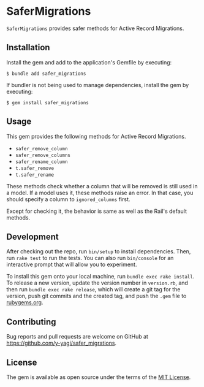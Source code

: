 # SaferMigrations

`SaferMigrations` provides safer methods for Active Record Migrations.

## Installation

Install the gem and add to the application's Gemfile by executing:

    $ bundle add safer_migrations

If bundler is not being used to manage dependencies, install the gem by executing:

    $ gem install safer_migrations

## Usage

This gem provides the following methods for Active Record Migrations.

* `safer_remove_column`
* `safer_remove_columns`
* `safer_rename_column`
* `t.safer_remove`
* `t.safer_rename`

These methods check whether a column that will be removed is still used in a model. If a model uses it, these methods raise an error. In that case, you should specify a column to `ignored_columns` first.

Except for checking it, the behavior is same as well as the Rail's default methods.


## Development

After checking out the repo, run `bin/setup` to install dependencies. Then, run `rake test` to run the tests. You can also run `bin/console` for an interactive prompt that will allow you to experiment.

To install this gem onto your local machine, run `bundle exec rake install`. To release a new version, update the version number in `version.rb`, and then run `bundle exec rake release`, which will create a git tag for the version, push git commits and the created tag, and push the `.gem` file to [rubygems.org](https://rubygems.org).

## Contributing

Bug reports and pull requests are welcome on GitHub at https://github.com/y-yagi/safer_migrations.

## License

The gem is available as open source under the terms of the [MIT License](https://opensource.org/licenses/MIT).
